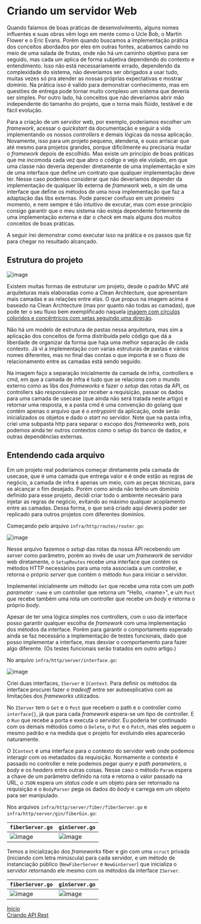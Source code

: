# Criando um servidor Web

Quando falamos de boas práticas de desenvolvimento, alguns nomes influentes e suas obras vêm logo em mente como o Ucle Bob, o Martin Flower e o Eric Evans. Porém quando buscamos a implementação prática dos conceitos abordados por eles em outras fontes, acabamos caindo no meio de uma salada de frutas, onde não há um caminho objetivo para ser seguido, mas cada um aplica de forma subjetiva dependendo do contexto e entendimento. Isso não está necessariamente errado, dependendo da complexidade do sistema, não deveríamos ser obrigados a usar tudo, muitas vezes só pra atender as nossas próprias expectativas e mostrar domínio. Na prática isso é valido para demonstrar conhecimento, mas em questões de entrega pode tornar muito complexo um sistema que deveria ser simples. Por outro lado, há conceitos que não deveríamos abrir mão independente do tamanho do projeto, que o torna mais flúido, testável e de fácil evolução.

Para a criação de um servidor web, por exemplo, poderíamos escolher um _framework_, acessar o _quickstart_ da documentação e seguir a vida implementando os nossos _controllers_ e demais lógicas da nossa aplicação. Novamente, isso para um projeto pequeno, atenderia, e ouso arriscar que até mesmo para projetos grandes, porque dificilmente eu precisaria mudar o _framework_ depois de escolhido. Mas existe um princípio de boas práticas que me incomoda cada vez que abro o código e vejo ele violado, em que uma classe não deveria depender diretamente de uma implementação e sim de uma interface que define um contrato que qualquer implementação deve ter. Nesse caso podemos considerar que não deveríamos depender da implementação de qualquer lib externa de _framework_ web, e sim de uma interface que define os métodos de uma nova implementação que faz a adaptação das libs externas. Pode parecer confuso em um primeiro momento, e nem sempre é tão intuitivo de excutar, mas com esse princípio consigo garantir que o meu sistema não esteja dependente fortemente de uma implementação externa e dar o _check_ em mais alguns dos muitos conceitos de boas práticas.

A seguir irei demonstrar como executar isso na prática e os passos que fiz para chegar no resultado alcançado.

## Estrutura do projeto

![image](https://github.com/user-attachments/assets/8405451c-98a0-4041-9107-0a47e34484ee)

Existem muitas formas de estruturar um projeto, desde o padrão MVC até arquiteturas mais elaboradas como a Clean Archtecture, que apresentam mais camadas e as relações entre elas. O que propus na imagem acima é baseado na Clean Archtecture (mas por quanto não todas as camadas), que pode ter o seu fluxo bem exemplificado naquela [imagem com círculos coloridos e concêntricos com setas seguindo uma direção](https://blog.cleancoder.com/uncle-bob/2012/08/13/the-clean-architecture.html). 

Não há um modelo de estrutura de pastas nessa arquitetura, mas sim a aplicação dos conceitos de forma distribuída pelo código que dá a liberdade de organizar da forma que haja uma melhor separação de cada contexto. Já vi a implementação com varias estruturas de pastas e vários nomes diferentes, mas no final das contas o que importa é se o fluxo de relacionamento entre as camadas está sendo seguido.

Na imagem faço a separação inicialmente da camada de infra, controllers e cmd, em que a camada de infra é tudo que se relaciona com o mundo externo como as libs dos _frameworks_ e fazer o _setup_ das rotas da API, os controllers são responsáveis por receber a requisição, passar os dados para uma camada de usecase (que ainda não será tratada neste artigo) e retornar uma resposta, e a pasta cmd é uma convenção do golang que contém apenas o arquivo que é o _entrypoint_ da aplicação, onde serão inicializados os objetos e dado o _start_ no servidor. Note que na pasta infra, criei uma subpasta http para separar o escopo dos _frameworks_ web, pois podemos ainda ter outros contextos como o setup do banco de dados, e outras dependências externas.

## Entendendo cada arquivo

Em um projeto real poderíamos começar diretamente pela camada de usecase, que é uma camada que entrega valor e é onde estão as regras de negócio, a camada de infra é apenas um meio, com as peças técnicas, para se alcançar o fim desejado. Porém como ainda não tenho um domínio definido para esse projeto, decidi criar todo o ambiente necesário para injetar as regras de negócio, evitando ao máximo qualquer acoplamento entre as camadas. Dessa forma, o que será criado aqui deverá poder ser replicado para outros projetos com diferentes domínios.

Começando pelo arquivo `infra/http/routes/router.go`:

![image](https://github.com/user-attachments/assets/597acf01-e375-44ec-9691-841065b67a13)


Nesse arquivo fazemos o _setup_ das rotas da nossa API recebendo um _server_ como parâmetro, porém ao invés de usar um _framework_ de servidor web diretamente, o `SetupRoutes` recebe uma interface que contém os métodos HTTP necessários para uma rota associada a um controller, e retorna o próprio _server_ que contém o método `Run` para iniciar o servidor. 

Implementei inicialmente um método `Get` que recebe uma rota com um _path parameter_ `:name` e um controller que retorna um "Hello, \<name\>", e um `Post` que recebe também uma rota um controller que recebe um _body_ e retorna o próprio _body_.

Apesar de ter uma lógica simples nos controllers, com o uso da interface posso garantir qualquer escolha de _framework_ com uma implementação dos métodos da interface. Porém para garantir o comportamento esperado ainda se faz necessário a implementação de testes funcionais, dado que posso implementar a interface, mas desviar o comportamento para fazer algo diferente. (Os testes funcionais serão tratados em outro artigo.)

No arquivo `infra/http/server/interface.go`:

![image](https://github.com/user-attachments/assets/0d5ba8cd-f2f9-4a7a-86be-7d9551e2d307)

Criei duas interfaces, `IServer` e `IContext`. Para definir os métodos da interface procurei fazer o _tradeoff_ entre ser autoexplicativo com as limitações dos _frameworks_ utilizados.

No `IServer` tem o `Get` e o `Post` que recebem o path e o controller como `interface{}`, já que para cada _framework_ espera-se um tipo de controller. E o `Run` que recebe a porta e executa o servidor. Eu poderia ter continuado com os demais métodos como o `Delete`, o `Put` e o `Patch`, mas eles seguem o mesmo padrão e na medida que o projeto for evoluindo eles aparecerão naturamente.

O `ÌContext` é uma interface para o contexto do servidor web onde podemos interagir com os metadados da requisição. Normamente o contexto é passado no controller e nele podemos pegar _query_ e _path parameters_, o _body_ e os _headers_ entre outras coisas. Nesse caso o método `Param` espera a chave de um parâmetro definido na rota e retorna o valor passado na URL, o `JSON` espera um _status code_ e um objeto para ser retornado na requisição e o `BodyParser` pega os dados do _body_ e carrega em um objeto para ser manipulado.

Nos arquivos `infra/http/server/fiber/fiberServer.go` e `infra/http/server/gin/fiberGin.go`:

| `fiberServer.go`| `ginServer.go` |
|---|---|
|![image](https://github.com/user-attachments/assets/973f7e00-ce48-43e7-b224-0c61c37838e9)|![image](https://github.com/user-attachments/assets/1364458d-6621-4654-84b3-b98af8c7677f)|

Temos a inicialização dos _frameworks_ fiber e gin com uma `scruct` privada (iniciando com letra minúscula) para cada servidor, e um método de instanciação público (`NewFiberServer` e `NewGinServer`) que inicializa o servidor retornando ele mesmo com os métodos da interface `IServer`.  

| `fiberServer.go`| `ginServer.go` |
|---|---|
|![image](https://github.com/user-attachments/assets/ad74054e-4af5-4f80-98e5-5df54755982e)|![image](https://github.com/user-attachments/assets/4aa5b647-7dc7-43c9-b6a9-ac31226beb0e)|


[Início](./index.md)
<br>
[Criando API Rest](./rest-api.md)
